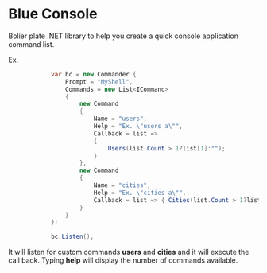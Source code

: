 # Blue Console

Bolier plate .NET library to help you create a quick console application command list.

Ex.

```cs
            var bc = new Commander {
                Prompt = "MyShell",
                Commands = new List<ICommand>
                {
                    new Command
                    {
                        Name = "users",
                        Help = "Ex. \"users a\"",
                        Callback = list =>
                        {
                            Users(list.Count > 1?list[1]:"");
                        }
                    },
                    new Command
                    {
                        Name = "cities",
                        Help = "Ex. \"cities a\"",
                        Callback = list => { Cities(list.Count > 1?list[1]:""); }
                    }
                }
            };

            bc.Listen();
```

It will listen for custom commands **users** and **cities** and it will execute the call back. Typing **help** will display the number of commands available.

